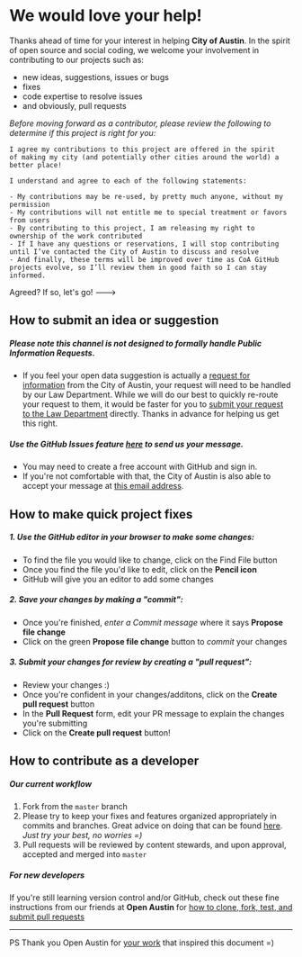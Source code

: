 # We would love your help!

Thanks ahead of time for your interest in helping **City of Austin**. In the spirit of open source and social coding, we welcome your involvement in contributing to our projects such as:

- new ideas, suggestions, issues or bugs
- fixes
- code expertise to resolve issues
- and obviously, pull requests  

*Before moving forward as a contributor, please review the following to determine if this project is right for you:*

```
I agree my contributions to this project are offered in the spirit 
of making my city (and potentially other cities around the world) a better place!

I understand and agree to each of the following statements:

- My contributions may be re-used, by pretty much anyone, without my permission
- My contributions will not entitle me to special treatment or favors from users
- By contributing to this project, I am releasing my right to ownership of the work contributed
- If I have any questions or reservations, I will stop contributing until I’ve contacted the City of Austin to discuss and resolve
- And finally, these terms will be improved over time as CoA GitHub projects evolve, so I’ll review them in good faith so I can stay informed.
```

Agreed? If so, let's go! --->

## How to submit an idea or suggestion

##### Please note this channel is not designed to formally handle Public Information Requests.
- If you feel your open data suggestion is actually a [request for information](http://www.austintexas.gov/department/open-records) from the City of Austin, your request will need to be handled by our Law Department. While we will do our best to quickly re-route your request to them, it would be faster for you to [submit your request to the Law Department]() directly. Thanks in advance for helping us get this right.

##### Use the GitHub Issues feature [here](https://github.com/cityofaustin/open-data-suggestions/issues/new) to send us your message.
- You may need to create a free account with GitHub and sign in.
- If you're not comfortable with that, the City of Austin is also able to accept your message at [this email address](mailto://opendata@austintexas.gov).
 

## How to make quick project fixes

##### 1. Use the GitHub editor in your browser to make some changes: 
- To find the file you would like to change, click on the Find File button
- Once you find the file you'd like to edit, click on the **Pencil icon**
- GitHub will give you an editor to add some changes

##### 2. Save your changes by making a "commit":
- Once you're finished, *enter a Commit message* where it says **Propose file change** 
- Click on the green **Propose file change** button to *commit* your changes

##### 3. Submit your changes for review by creating a "pull request":
- Review your changes :)
- Once you're confident in your changes/additons, click on the **Create pull request** button
- In the **Pull Request** form, edit your PR message to explain the changes you're submitting
- Click on the **Create pull request** button!


## How to contribute as a developer

##### Our current workflow

1. Fork from the `master` branch
2. Please try to keep your fixes and features organized appropriately in commits and branches. Great advice on doing that can be found [here](http://nvie.com/posts/a-successful-git-branching-model/). *Just try your best, no worries =)*
3. Pull requests will be reviewed by content stewards, and upon approval, accepted and merged into `master`


##### For new developers 

If you're still learning version control and/or GitHub, check out these fine instructions from our friends at **Open Austin** for [how to clone, fork, test, and submit pull requests](https://github.com/open-austin/open-austin.github.io/blob/master/CONTRIBUTING.md#the-developer-route)


***

PS Thank you Open Austin for [your work](https://github.com/open-austin/open-austin.github.io/blob/master/CONTRIBUTING.md) that inspired this document =)

